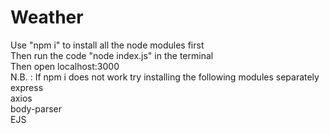 # Weather <br />
Use "npm i" to install all the node modules first  <br />
Then run the code "node index.js" in the terminal  <br />
Then open localhost:3000  <br />
N.B. : If npm i does not work try installing the following modules separately  <br />
express  <br />
axios  <br />
body-parser  <br />
EJS
